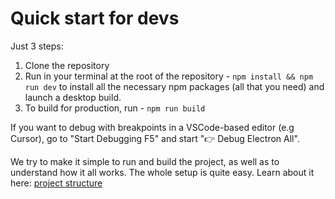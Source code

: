 # Quick start for devs

Just 3 steps:
1. Clone the repository
2. Run in your terminal at the root of the repository - `npm install && npm run dev` to install all the necessary npm packages (all that you need) and launch a desktop build.
3. To build for production, run - `npm run build`

If you want to debug with breakpoints in a VSCode-based editor (e.g Cursor), go to "Start Debugging F5" and start "👉 Debug Electron All".

We try to make it simple to run and build the project, as well as to understand how it all works. The whole setup is quite easy. Learn about it here: [project structure](project-structure.md) 